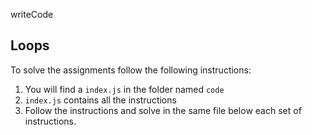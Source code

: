 writeCode

## Loops

To solve the assignments follow the following instructions:

1. You will find a `index.js` in the folder named `code`
2. `index.js` contains all the instructions
3. Follow the instructions and solve in the same file below each set of instructions.
